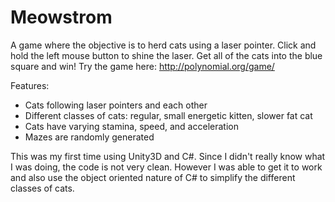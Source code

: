 # Meowstrom
A game where the objective is to herd cats using a laser pointer. Click and hold the left mouse button to shine the laser. Get all of the cats into the blue square and win! Try the game here: http://polynomial.org/game/

Features:
   * Cats following laser pointers and each other
   * Different classes of cats: regular, small energetic kitten, slower fat cat
   * Cats have varying stamina, speed, and acceleration
   * Mazes are randomly generated
   
This was my first time using Unity3D and C#. Since I didn't really know what I was doing, the code is not very clean. However I was able to get it to work and also use the object oriented nature of C# to simplify the different classes of cats.
